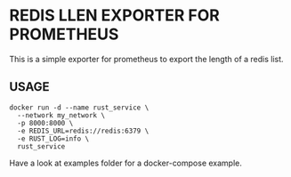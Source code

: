 # REDIS LLEN EXPORTER FOR PROMETHEUS
This is a simple exporter for prometheus to export the length of a redis list.
## USAGE
```
docker run -d --name rust_service \
  --network my_network \
  -p 8000:8000 \
  -e REDIS_URL=redis://redis:6379 \
  -e RUST_LOG=info \
  rust_service
```

Have a look at examples folder for a docker-compose example.